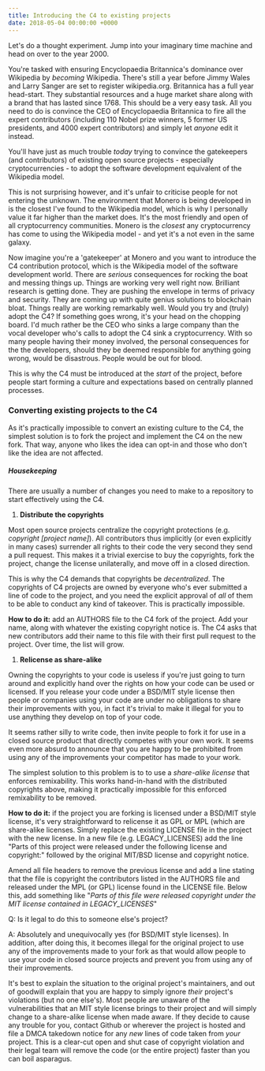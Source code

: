 ```yaml
---
title: Introducing the C4 to existing projects
date: 2018-05-04 00:00:00 +0000
---
```

Let's do a thought experiment. Jump into your imaginary time machine and head on over to the year 2000.

You're tasked with ensuring Encyclopaedia Britannica's dominance over Wikipedia by _becoming_ Wikipedia. There's still a year before Jimmy Wales and Larry Sanger are set to register wikipedia.org. Britannica has a full year head-start. They substantial resources and a huge market share along with a brand that has lasted since 1768. This should be a very easy task. All you need to do is convince the CEO of Encyclopaedia Britannica to fire all the expert contributors (including 110 Nobel prize winners, 5 former US presidents, and 4000 expert contributors) and simply let _anyone_ edit it instead.

You'll have just as much trouble _today_ trying to convince the gatekeepers (and contributors) of existing open source projects - especially cryptocurrencies - to adopt the software development equivalent of the Wikipedia model.

This is not surprising however, and it's unfair to criticise people for not entering the unknown. The environment that Monero is being developed in is the closest I've found to the Wikipedia model, which is why I personally value it far higher than the market does. It's the most friendly and open of all cryptocurrency communities. Monero is the _closest_ any cryptocurrency has come to using the Wikipedia model - and yet it's a not even in the same galaxy.

Now imagine you're a 'gatekeeper' at Monero and you want to introduce the C4 contribution protocol, which is the Wikipedia model of the software development world. There are _serious_ consequences for rocking the boat and messing things up. Things are working very well right now. Brilliant research is getting done. They are pushing the envelope in terms of privacy and security. They are coming up with quite genius solutions to blockchain bloat. Things really are working remarkably well. Would you try and (truly) adopt the C4? If something goes wrong, it's your head on the chopping board. I'd much rather be the CEO who sinks a large company than the vocal developer who's calls to adopt the C4 sink a cryptocurrency. With so many people having their money involved, the personal consequences for the the developers, should they be deemed responsible for anything going wrong, would be disastrous.  People would be out for blood.

This is why the C4 must be introduced at the _start_ of the project, before people start forming a culture and expectations based on centrally planned processes.

### Converting existing projects to the C4

As it's practically impossible to convert an existing culture to the C4, the simplest solution is to fork the project and implement the C4 on the new fork. That way, anyone who likes the idea can opt-in and those who don't like the idea are not affected.

##### Housekeeping

There are usually a number of changes you need to make to a repository to start effectively using the C4.

1. **Distribute the copyrights**

Most open source projects centralize the copyright protections (e.g. _copyright \[project name\]_). All contributors thus implicitly (or even explicitly in many cases) surrender all rights to their code the very second they send a pull request. This makes it a trivial exercise to buy the copyrights, fork the project, change the license unilaterally, and move off in a closed direction.

This is why the C4 demands that copyrights be _decentralized_. The copyrights of C4 projects are owned by everyone who's ever submitted a line of code to the project, and you need the explicit approval of _all_ of them to be able to conduct any kind of takeover. This is practically impossible.

**How to do it:** add an AUTHORS file to the C4 fork of the project. Add your name, along with whatever the existing copyright notice is. The C4 asks that new contributors add their name to this file with their first pull request to the project. Over time, the list will grow.

1. **Relicense as share-alike**

Owning the copyrights to your code is useless if you're just going to turn around and explicitly hand over the rights on how your code can be used or licensed. If you release your code under a BSD/MIT style license then people or companies using your code are under no obligations to share their improvements with you, in fact it's trivial to make it illegal for you to use anything they develop on top of your code.

It seems rather silly to write code, then invite people to fork it for use in a closed source product that directly competes with your own work. It seems even more absurd to announce that you are happy to be prohibited from using any of the improvements your competitor has made to your work.

The simplest solution to this problem is to to use a _share-alike license_ that enforces remixability. This works hand-in-hand with the distributed copyrights  above, making it practically impossible for this enforced remixability to be removed.

**How to do it:** if the project you are forking is licensed under a BSD/MIT style license, it's very straightforward to relicense it as GPL or MPL (which are share-alike licenses. Simply replace the existing LICENSE file in the project with the new license. In a new file (e.g. LEGACY_LICENSES) add the line "Parts of this project were released under the following license and copyright:" followed by the original MIT/BSD license and copyright notice.

Amend all file headers to remove the previous license and add a line stating that the file is copyright the contributors listed in the AUTHORS file and released under the MPL (or GPL) license found in the LICENSE file. Below this, add something like "_Parts of this file were released copyright <original copyright name> under the MIT license contained in LEGACY_LICENSES_"

Q: Is it legal to do this to someone else's project?

A: Absolutely and unequivocally yes (for BSD/MIT style licenses). In addition, after doing this, it becomes illegal for the original project to use any of the improvements made to your fork as that would allow people to use your code in closed source projects and prevent you from using any of their improvements.

It's best to explain the situation to the original project's maintainers, and out of goodwill explain that you are happy to simply ignore _their_ project's violations (but no one else's). Most people are unaware of the vulnerabilities that an MIT style license brings to their project and will simply change to a share-alike license when made aware. If they decide to cause any trouble for you, contact Github or wherever the project is hosted and file a DMCA takedown notice for any _new_ lines of code taken from _your_ project. This is a clear-cut open and shut case of copyright violation and their legal team will remove the code (or the entire project) faster than you can boil asparagus.